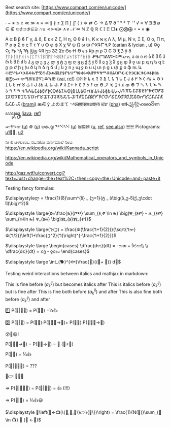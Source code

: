 Best search site:
[https://www.compart.com/en/unicode/](<https://www.compart.com/en/unicode/>)

∙ −
≠ ≤	≥ ≪	≫ ≈ ≡ ≔ ∥ ∦ ±
∑ ∏ ∫ ∬
⟨ ⟩
⇒ ⇄ ↻ → 
∆ ∇ ∂
ᵀ ° ² ⊤
⁻¹ √ ∝
∀ ∃ ∄ ∅ ∈ ∉
⊂⊄⊃⊅⊆⊇ ∩∪
≺≻≼≽
∧∨
𝒩 ∞ ℕ ℤ ℚ ℝ ℂ 𝕀 𝔼
□∎
⨀⨂⨁ ∘ • × ◉

Α α Β β ϐ Γ γ, Δ δ, Ε ε ϵ Ζ ζ, Η η, Θ θ ϑ Ι ι, Κ κ ϰ ϗ Λ λ, Μ μ, Ν ν, Ξ ξ, Ο ο, Π π, Ρ ρ ϱ Σ σ ς Τ τ ϒ υ Φ φ ϕ Χ χ Ψ ψ Ω ω ϖ 
𐊬𐋄𐊙𐊃𐋆𐊯 ([carian](https://en.wikipedia.org/wiki/Carian_language) & [lycian](https://en.wikipedia.org/wiki/Lycian_alphabet) , [u](https://unicodes.smpc.io/%F0%90%8A%AF))
Ϙϙ Ϛϛ Ϝϝ Ϟϟ Ϡϡ Ϣϣ Ϥϥ Ϧϧ Ϩϩ Ϫϫ Ϭϭ Ϯϯ ϴ ϵ ϶ Ϸϸ ϻ ϼ Ͻ Ͼ Ͽ
℥ ℨ ў ð
ᚠᚢᚦᚨᚱᚹᚺᚾᛃᛇᛈᛉᛊᛏᛒᛖᛗᛚᛜᛟᛞᚬᚴᛦᛋᛏᛒᛘᚡᚥᚭᚻ
ᕵᕴᒋᒉᕕᕓᕗᕙᕈᕋᕂᕆ
ა თ ი ო ბ ზ მ ნ პ რ ს შ ჩ ძ ხ ჰ გ დ ე ვ კ ლ ჟ ტ უ ფ ღ ყ ც ქ ჭ ჯ წ ჱ ჲ ჳ ჴ ჵ ჷ ჸ ჶ ჵ ჹ
ա բ գ դ ե զ է ը թ ժ ի լ խ ծ կ հ ձ ղ ճ մ յ ն շ ո չ պ ջ ռ ս վ տ ր ց ւ փ ք օ ֆ ու և
 ⰀⰁⰂⰃⰄⰅⰆⰇⰈⰉⰊⰋⰌⰍⰎⰏⰐⰑⰒⰓⰔⰕⰖⰗⰘⰙⰚⰛⰜⰝⰞⰟⰠⰡⰢⰣⰤⰥⰦⰧⰨⰩⰪⰫⰬⰭⰮ
 ꙮꙂꗢꖲꗁꗀꗤꘅꗙꖤꕱꖘꖚꕥ ([vai](https://unicodes.smpc.io/%EA%96%9A), [ref](https://en.wikipedia.org/wiki/Vai_syllabary))
 𑁍𑀅	𑀆	𑀊	𑀌	𑀍	𑀎	𑀐	𑀑	𑀒	𑀔	𑀖	𑀗	𑀘	𑀙	𑀛	𑀜	𑀝	𑀟𑀠 𑀢	𑀣	𑀤	𑀦	𑀧	𑀨	𑀪	𑀫	𑀬	𑀭	𑀮	𑀯𑀱	𑀲	𑀳	𑀴	𑀵	𑀶	𑀷𑁕	𑁖	𑁗	𑁘	𑁙	𑁚	𑁛	𑁜	𑁝	𑁞	𑁟𑁠	𑁡	𑁢	𑁣	𑁤	𑁧	𑁨	𑁩	𑁪	𑁫	𑁬	𑁭	𑁮	𑁯
𑀓𑀽𑀔𑀽𑀕𑀽𑀖𑀽𑀗𑀽𑀘𑀽𑀙𑀽𑀚𑀽𑀛𑀽𑀜𑀽𑀝𑀽𑀞𑀽𑀟𑀽𑀠𑀽𑀡𑀢𑀽𑀣𑀽𑀤𑀽𑀥𑀽𑀦𑀽𑀧𑀽𑀨𑀽𑀩𑀽𑀪𑀽𑀫𑀽𑀬𑀽𑀭𑀽𑀮𑀽𑀯𑀽𑀰𑀽𑀱𑀽𑀲𑀽𑀳𑀽𑀴𑀽𑀔𑁄𑀕𑁄𑀖𑁄𑀗𑁄𑀘𑁄𑀙𑁄𑀚𑁄𑀛𑁄𑀜𑁄𑀝𑁄𑀞𑁄𑀟𑁄𑀠𑁄𑀡𑀢𑁄𑀣𑁄𑀤𑁄𑀥𑁄𑀦𑁄𑀧𑁄𑀨𑁄𑀩𑁄𑀪𑁄𑀫𑁄𑀬𑁄𑀭𑁄𑀮𑁄𑀯𑁄𑀰𑁄𑀱𑁄𑀲𑁄𑀳𑁄𑀴𑁄𑀔𑀻𑀕𑀻𑀖𑀻𑀗𑀻𑀘𑀻𑀙𑀻𑀚𑀻𑀛𑀻𑀜𑀻𑀝𑀻𑀞𑀻𑀟𑀻𑀠𑀻𑀡𑀻𑀢𑀻𑀣𑀻𑀤𑀻𑀥𑀻𑀦𑀻𑀧𑀻𑀨𑀻𑀩𑀻𑀪𑀻𑀫𑀻𑀬𑀻𑀭𑀻𑀮𑀻𑀯𑀻𑀰𑀻𑀱𑀻𑀲𑀻𑀳𑀻𑀴𑀻 ([brami](https://en.wikipedia.org/wiki/Brahmi_script))
 æÆ
 ў
 よのまて
 ꣼ꡮꡁꡇꡬ꡵ꡤꡖꡟ	ꡍꡜ ([pha](https://unicodes.smpc.io/%EA%A1%9C))
 ꦬ꧁꧂ꧪꧺ꧴ꦟꦪꦎꦋ ([java](https://unicodes.smpc.io/%EA%A7%93), [ref](https://en.wikipedia.org/wiki/Javanese_script))
 
 𐎧𐎠𐎫 ([u](https://unicodes.smpc.io/%F0%90%8E%AB))
𐩕 ([u](https://unicodes.smpc.io/%F0%90%A9%95))
𐰦𑇢𑇧
𝇑𝇖𝇙𝇐𝇜 ([u](https://unicodes.smpc.io/%F0%9D%87%9C))
𝌿𝌘𝌦 ([u](https://unicodes.smpc.io/%F0%9D%8C%A6), [ref](https://en.wikipedia.org/wiki/Taixuanjing), [see also](https://en.wikipedia.org/wiki/Bagua)) ☱☵
Pictograms: [u1](https://unicodes.smpc.io/%F0%9F%8C%80)🌱🍒, [u2](https://unicodes.smpc.io/%F0%9F%A4%90)
 
 ನೀ ಲಿ ಟಳಲಉಒ ನಒನಕೋ
 ವರ್ಣಮಾಲೆ 
 ನಿಊ
 https://en.wikipedia.org/wiki/Kannada_script
 
 https://en.wikipedia.org/wiki/Mathematical_operators_and_symbols_in_Unicode
 
 http://qaz.wtf/u/convert.cgi?text=Just+change+the+text%2C+then+copy+the+Unicode+and+paste+it

Testing fancy formulas:

$\displaystyleლ = \frac{1}{ზ}\sum^{ზ} _ {უ=1}{ტ _ ბ\big(ბ_უ-წ(ქ_უ\cdot ჱ)\big)^2}$


$\displaystyle \large{Ⱉ=\frac{Ⰳ}{ⰣⰂ} \sum_{Ⱁ,Ⱂ \in Ⰸ} \big(Ⱋ_{ⰑⰒ} - Ⱑ_{ⰑⰒ} \sum_{Ⰻ\in Ⰸ} Ⱋ_{ⰑⰋ} \big)Ⰿ_{Ⱁ}Ⰿ_{Ⱂ}}$


$\displaystyle \large{ꕱ(𑁟) = \frac{ꖘ(\frac{𑀔+1}{2})}{\sqrt{𑀔ꗁ}ꖘ(𑀔/2)}\left(1+\frac{𑁟^2}{𑀔}\right)^{-\frac{𑀔+1}{2}}}$


 $\displaystyle \large \begin{cases} \dfrac{dಉ}{dt} = -ಉთ + ზಲಿಉ\\ \\ \dfrac{dಲಿ}{dt} = ಲಿე - ჹಲಿಉ \end{cases}$
 
 
 
 $\displaystyle \large \int_{🐕}^{🐟}\frac{🐌}{(👩+	👑)} d🐞$

Testing weird interactions between italics and mathjax in markdown:

This is fine before $(a^{ij}_k)$ but becomes italics after
This is italics before $(a^{ij}_ k)$ but is fine after
This is fine both before $(a_{k}^{ij})$ and after
This is also fine both before $(a _ k^{ij})$ and after


1️⃣ P(🚗|🚫🔀) = P(🚪🚗) =⅓👍

2️⃣ P(🚗|🔀) = P(🚪🚗)∙P(🚪🚗🔀→🚗)+ P(🚪🐐)∙P(🚪🐐🔀→🚗)

😵🤔😃!

P(🚪🚗🔀→🚗) = P(🚪🐐→🚗) = 🤷      (🐐≠🚗)

P(🚪🐐) = ⅔👍

P(🚗|🚪🐐🔀) = ???

🧑👉  🚪🚪🐐 

⇒ P(🚗|🚪🐐🔀) = P(🚗|🚪🚗) = 👍 (!!!)

⇒ P(🚗|🔀) = ⅔👍😃


$\displaystyle 🤔\left(🚗←📺(\{🚗,🐐,🐐\}👉\{🚪\})\right) = \frac{1}{N(🚪)}\sum_{🚪\in 📺} 🤔 (🚗 ←🚪)$